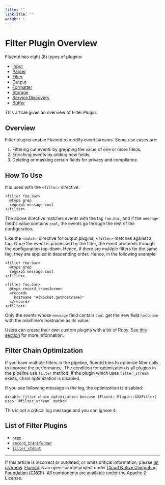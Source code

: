 ```yaml
---
title: ""
linkTitle: ""
weight: 1
---
```


# Filter Plugin Overview

Fluentd has eight (8) types of plugins:

- [Input](/plugins/input/README.md)
- [Parser](/plugins/parser/README.md)
- [Filter](/plugins/filter/README.md)
- [Output](/plugins/output/README.md)
- [Formatter](/plugins/formatter/README.md)
- [Storage](/plugins/storage/README.md)
- [Service Discovery](/plugins/service_discovery/README.md)
- [Buffer](/plugins/buffer/README.md)

This article gives an overview of Filter Plugin.

## Overview

Filter plugins enable Fluentd to modify event streams. Some use
cases are:

1.  Filtering out events by grepping the value of one or more fields.
2.  Enriching events by adding new fields.
3.  Deleting or masking certain fields for privacy and compliance.

## How To Use

It is used with the `<filter>` directive:

```
<filter foo.bar>
  @type grep
  regexp1 message cool
</filter>
```

The above directive matches events with the tag `foo.bar`, and if the
`message` field's value contains `cool`, the events go through the rest
of the configuration.

Like the `<match>` directive for output plugins, `<filter>` matches
against a tag. Once the event is processed by the filter, the event
proceeds through the configuration top-down. Hence, if there are
multiple filters for the same tag, they are applied in descending order.
Hence, in the following example:

```
<filter foo.bar>
  @type grep
  regexp1 message cool
</filter>

<filter foo.bar>
  @type record_transformer
  <record>
    hostname "#{Socket.gethostname}"
  </record>
</filter>
```

Only the events whose `message` field contain `cool` get the new field
`hostname` with the machine's hostname as its value.

Users can create their own custom plugins with a bit of Ruby. See [this section](/developer/plugin-development.md/#filter-plugins) for more information.

## Filter Chain Optimization

If you have multiple filters in the pipeline, fluentd tries to optimize
filter calls to improve the performance. The condition for optimization
is all plugins in the pipeline use `filter` method. If the plugin which
uses `filter_stream` exists, chain optimization is disabled.

If you see following message in the log, the optimization is disabled:

```
disable filter chain optimization because [Fluent::Plugin::XXXFilter] uses `#filter_stream` method
```

This is not a critical log message and you can ignore it.

## List of Filter Plugins

- [`grep`](/plugins/filter/grep.md)
- [`record_transformer`](/plugins/filter/record_transformer.md)
- [`filter_stdout`](/plugins/filter/stdout.md)

---

If this article is incorrect or outdated, or omits critical information, please
[let us know](https://github.com/fluent/fluentd-docs-gitbook/issues?state=open).
[Fluentd](http://www.fluentd.org/) is an open-source project under [Cloud Native
Computing Foundation (CNCF)](https://cncf.io/). All components are available
under the Apache 2 License.
